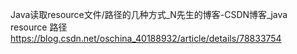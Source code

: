 Java读取resource文件/路径的几种方式_N先生的博客-CSDN博客_java resource 路径
<https://blog.csdn.net/oschina_40188932/article/details/78833754>
